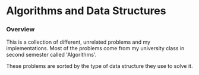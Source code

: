 # Algorithms and Data Structures

### Overview
This is a collection of different, unrelated problems and my implementations.
Most of the problems come from my university class in second semester called 'Algorithms'.

These problems are sorted by the type of data structure they use to solve it.
